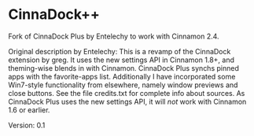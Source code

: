 CinnaDock++
===========

Fork of CinnaDock Plus by Entelechy to work with Cinnamon 2.4.

Original description by Entelechy: 
This is a revamp of the CinnaDock extension by greg.  It uses the new settings API in Cinnamon 1.8+, and theming-wise blends in with Cinnamon.  CinnaDock Plus synchs pinned apps with the favorite-apps list.  Additionally I have incorporated some Win7-style functionality from elsewhere, namely window previews and close buttons.  See the file credits.txt for complete info about sources.  As CinnaDock Plus uses the new settings API, it will *not* work with Cinnamon 1.6 or earlier.

Version: 0.1

